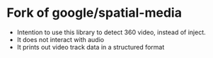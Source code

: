 # Fork of google/spatial-media

* Intention to use this library to detect 360 video, instead of inject.
* It does not interact with audio
* It prints out video track data in a structured format